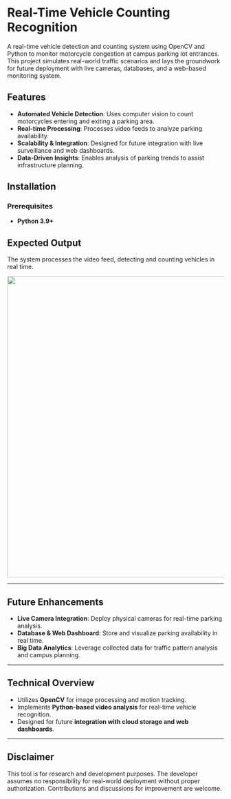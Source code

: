 # Real-Time Vehicle Counting Recognition

A real-time vehicle detection and counting system using OpenCV and Python to monitor motorcycle congestion at campus parking lot entrances. This project simulates real-world traffic scenarios and lays the groundwork for future deployment with live cameras, databases, and a web-based monitoring system.

## Features
- **Automated Vehicle Detection**: Uses computer vision to count motorcycles entering and exiting a parking area.
- **Real-time Processing**: Processes video feeds to analyze parking availability.
- **Scalability & Integration**: Designed for future integration with live surveillance and web dashboards.
- **Data-Driven Insights**: Enables analysis of parking trends to assist infrastructure planning.

## Installation

### **Prerequisites**
- **Python 3.9+**

## Expected Output
The system processes the video feed, detecting and counting vehicles in real time.

<div align="center"><img width="700" src="https://media.licdn.com/dms/image/v2/D4D2DAQESJjs_BO6kxQ/profile-treasury-image-shrink_1920_1920/profile-treasury-image-shrink_1920_1920/0/1710787771916?e=1739728800&v=beta&t=tYH0Cl0VawSh108mluWrYiaz9xBe4GmCzKoSQDz-py8"/></div>

---

## Future Enhancements
- **Live Camera Integration**: Deploy physical cameras for real-time parking analysis.
- **Database & Web Dashboard**: Store and visualize parking availability in real time.
- **Big Data Analytics**: Leverage collected data for traffic pattern analysis and campus planning.

---

## Technical Overview
- Utilizes **OpenCV** for image processing and motion tracking.
- Implements **Python-based video analysis** for real-time vehicle recognition.
- Designed for future **integration with cloud storage and web dashboards**.

---

## Disclaimer
This tool is for research and development purposes. The developer assumes no responsibility for real-world deployment without proper authorization. Contributions and discussions for improvement are welcome.
